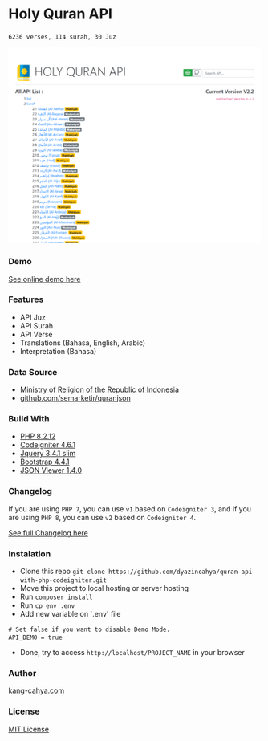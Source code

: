 # Holy Quran API

`6236 verses, 114 surah, 30 Juz`

![screenshot](https://github.com/dyazincahya/quran-api-with-php-codeigniter/blob/master/screenshot/homepage2.2.png)

### Demo

[See online demo here](https://demo.kang-cahya.web.id/quran-api/)

### Features

- API Juz
- API Surah
- API Verse
- Translations (Bahasa, English, Arabic)
- Interpretation (Bahasa)

### Data Source

- [Ministry of Religion of the Republic of Indonesia](https://quran.kemenag.go.id/)
- [github.com/semarketir/quranjson](https://github.com/semarketir/quranjson)

### Build With

- [PHP 8.2.12](https://www.php.net/)
- [Codeigniter 4.6.1](https://codeigniter.com/)
- [Jquery 3.4.1 slim](https://jquery.com/)
- [Bootstrap 4.4.1](https://getbootstrap.com/)
- [JSON Viewer 1.4.0](https://github.com/abodelot/jquery.json-viewer)

### Changelog

If you are using `PHP 7`, you can use `v1` based on `Codeigniter 3`, and if you are using `PHP 8`, you can use `v2` based on `Codeigniter 4`.

[See full Changelog here](https://github.com/dyazincahya/quran-api-with-php-codeigniter/releases)

### Instalation

- Clone this repo `git clone https://github.com/dyazincahya/quran-api-with-php-codeigniter.git`
- Move this project to local hosting or server hosting
- Run `composer install`
- Run `cp env .env`
- Add new variable on `.env' file

```env
# Set false if you want to disable Demo Mode.
API_DEMO = true
```

- Done, try to access `http://localhost/PROJECT_NAME` in your browser

### Author

[kang-cahya.com](https://www.kang-cahya.com/)

### License

[MIT License](https://github.com/dyazincahya/quran-api-with-php-codeigniter/blob/master/LICENSE)
